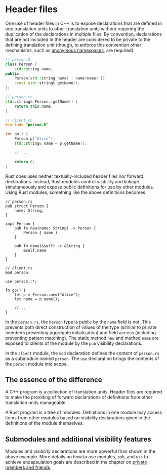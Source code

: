# Header files

One use of header files in C++ is to expose declarations that are defined in one
translation units to other translation units without requiring the duplication
of the declarations in multiple files. By convention, declarations that are not
included in the header are considered to be private to the defining translation
unit (though, to enforce this convention other mechanisms, such as [anonymous
namespaces](/idioms/encapsulation/anonymous_namespaces.md), are required).

```cpp
// person.h
class Person {
    std::string name;
public:
    Person(std::string name) : name(name) {}
    const std::string& getName();
};

// person.cc
std::string& Person::getName() {
    return this.name;
}

// client.cc
#include "person.h"

int go() {
    Person p("Alice");
    std::string& name = p.getName();

    // ...

    return 0;
}
```

Rust does uses neither textually-included header files nor forward declarations.
Instead, Rust modules control visibility and linkage simultaneously and expose
public definitions for use by other modules. Using Rust modules, something like
the above definitions becomes

```rust,ignore
// person.rs
pub struct Person {
    name: String,
}

impl Person {
    pub fn new(name: String) -> Person {
        Person { name }
    }

    pub fn name(&self) -> &String {
        &self.name
    }
}

// client.rs
mod person;

use person::*;

fn go() {
    let p = Person::new("Alice");
    let name = p.name();

    //...
}
```

In the `person.rs`, the `Person` type is public by the `name` field is not. This
prevents both direct construction of values of the type (similar to private
members preventing aggregate initialization) and field access (including
preventing pattern matching). The static method `new` and method `name` are
exposed to clients of the module by the `pub` visibility declarations.

In the `client` module, the `mod` declaration defines the content of `person.rs`
as a submodule named `person`. The `use` declaration brings the contents of the
`person` module into scope.

## The essence of the difference

A C++ program is a collection of translation units. Header files are required to
make the providing of forward declarations of definitions from other translation
units manageable.

A Rust program is a tree of modules. Definitions in one module may access items
from other modules based on visibility declarations given in the definitions of
the module themselves.

## Submodules and additional visibility features

Modules and visibility declarations are more powerful than shown in the above
example. More details on how to use modules, `pub`, and `use` to achieve
encapsulation goals are described in the chapter on [private members and
friends](./idioms/encapsulation/private_members.md).
